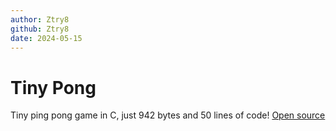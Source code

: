 ```yaml
---
author: Ztry8
github: Ztry8
date: 2024-05-15 
---
```


# Tiny Pong
Tiny ping pong game in C, just 942 bytes and 50 lines of code! 
[Open source](https://github.com/Ztry8/TinyPong)